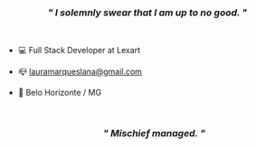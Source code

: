 ### <div align="center"> <em>" I solemnly swear that I am up to no good. " </em> </div>
<br>

- 💻 Full Stack Developer at Lexart
- 📪 lauramarqueslana@gmail.com
- 🔺 Belo Horizonte / MG

  <br>
  <h3 align="center"> <em> " Mischief managed. " </em> </h3>
